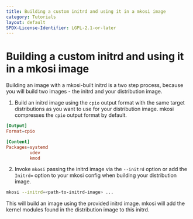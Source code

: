 ```yaml
---
title: Building a custom initrd and using it in a mkosi image
category: Tutorials
layout: default
SPDX-License-Identifier: LGPL-2.1-or-later
---
```


# Building a custom initrd and using it in a mkosi image

Building an image with a mkosi-built initrd is a two step process, because you will build two images - the initrd and your distribution image.
1. Build an initrd image using the `cpio` output format with the same target distributions as you want to use for your distribution image. mkosi compresses the `cpio` output format by default.

```conf
[Output]
Format=cpio

[Content]
Packages=systemd
         udev
         kmod
```

2. Invoke `mkosi` passing the initrd image via the `--initrd` option or add the `Initrd=` option to your mkosi config when building your distribution image.

```bash
mkosi --initrd=<path-to-initrd-image> ...
```

This will build an image using the provided initrd image.
mkosi will add the kernel modules found in the distribution image to this initrd.

